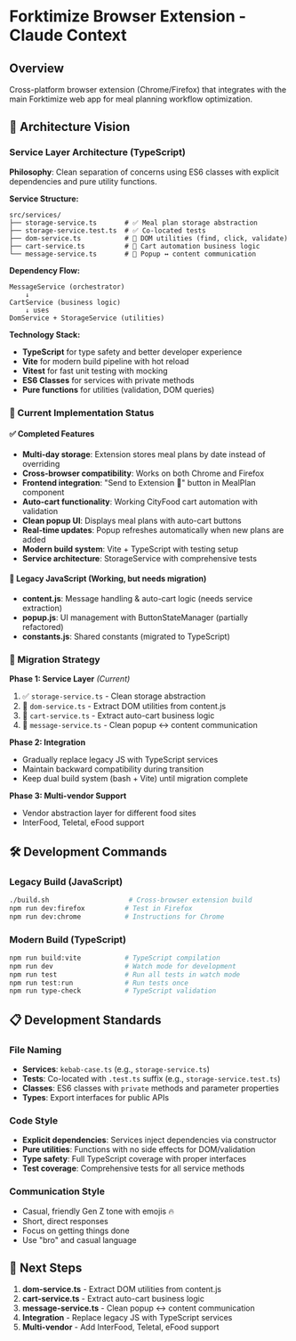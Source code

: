 # Forktimize Browser Extension - Claude Context

## Overview
Cross-platform browser extension (Chrome/Firefox) that integrates with the main Forktimize web app for meal planning workflow optimization.

## 🚀 Architecture Vision

### Service Layer Architecture (TypeScript)
**Philosophy**: Clean separation of concerns using ES6 classes with explicit dependencies and pure utility functions.

**Service Structure:**
```
src/services/
├── storage-service.ts       # ✅ Meal plan storage abstraction
├── storage-service.test.ts  # ✅ Co-located tests
├── dom-service.ts           # 🚧 DOM utilities (find, click, validate)
├── cart-service.ts          # 🚧 Cart automation business logic
└── message-service.ts       # 🚧 Popup ↔ content communication
```

**Dependency Flow:**
```
MessageService (orchestrator)
    ↓
CartService (business logic)
    ↓ uses
DomService + StorageService (utilities)
```

**Technology Stack:**
- **TypeScript** for type safety and better developer experience
- **Vite** for modern build pipeline with hot reload
- **Vitest** for fast unit testing with mocking
- **ES6 Classes** for services with private methods
- **Pure functions** for utilities (validation, DOM queries)

### 🎯 Current Implementation Status

#### ✅ Completed Features
- **Multi-day storage**: Extension stores meal plans by date instead of overriding
- **Cross-browser compatibility**: Works on both Chrome and Firefox  
- **Frontend integration**: "Send to Extension 📱" button in MealPlan component
- **Auto-cart functionality**: Working CityFood cart automation with validation
- **Clean popup UI**: Displays meal plans with auto-cart buttons
- **Real-time updates**: Popup refreshes automatically when new plans are added
- **Modern build system**: Vite + TypeScript with testing setup
- **Service architecture**: StorageService with comprehensive tests

#### 🚧 Legacy JavaScript (Working, but needs migration)
- **content.js**: Message handling & auto-cart logic (needs service extraction)
- **popup.js**: UI management with ButtonStateManager (partially refactored)
- **constants.js**: Shared constants (migrated to TypeScript)

### 🔄 Migration Strategy

**Phase 1: Service Layer** *(Current)*
1. ✅ `storage-service.ts` - Clean storage abstraction
2. 🚧 `dom-service.ts` - Extract DOM utilities from content.js
3. 🚧 `cart-service.ts` - Extract auto-cart business logic
4. 🚧 `message-service.ts` - Clean popup ↔ content communication

**Phase 2: Integration**
- Gradually replace legacy JS with TypeScript services
- Maintain backward compatibility during transition
- Keep dual build system (bash + Vite) until migration complete

**Phase 3: Multi-vendor Support**
- Vendor abstraction layer for different food sites
- InterFood, Teletal, eFood support

## 🛠️ Development Commands

### Legacy Build (JavaScript)
```bash
./build.sh                    # Cross-browser extension build
npm run dev:firefox          # Test in Firefox
npm run dev:chrome           # Instructions for Chrome
```

### Modern Build (TypeScript)
```bash
npm run build:vite           # TypeScript compilation
npm run dev                  # Watch mode for development
npm run test                 # Run all tests in watch mode
npm run test:run             # Run tests once
npm run type-check           # TypeScript validation
```

## 📋 Development Standards

### File Naming
- **Services**: `kebab-case.ts` (e.g., `storage-service.ts`)
- **Tests**: Co-located with `.test.ts` suffix (e.g., `storage-service.test.ts`)
- **Classes**: ES6 classes with `private` methods and parameter properties
- **Types**: Export interfaces for public APIs

### Code Style
- **Explicit dependencies**: Services inject dependencies via constructor
- **Pure utilities**: Functions with no side effects for DOM/validation
- **Type safety**: Full TypeScript coverage with proper interfaces
- **Test coverage**: Comprehensive tests for all service methods

### Communication Style
- Casual, friendly Gen Z tone with emojis 🔥
- Short, direct responses  
- Focus on getting things done
- Use "bro" and casual language

## 🎯 Next Steps
1. **dom-service.ts** - Extract DOM utilities from content.js
2. **cart-service.ts** - Extract auto-cart business logic  
3. **message-service.ts** - Clean popup ↔ content communication
4. **Integration** - Replace legacy JS with TypeScript services
5. **Multi-vendor** - Add InterFood, Teletal, eFood support